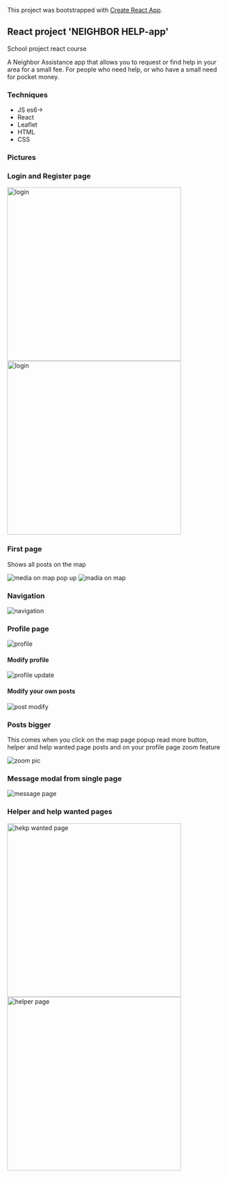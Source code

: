 This project was bootstrapped with [Create React App](https://github.com/facebook/create-react-app).

## React project 'NEIGHBOR HELP-app'

<p>
School project react course</p>
<p>
A Neighbor Assistance app that allows you to request or find help in your area for a small fee. For people who need help, or who have a small need for pocket money.</p>
<h3>Techniques</h3>
<div>
<ul>
  <li>JS es6-></li>
  <li>React</li>
  <li>Leaflet</li>
  <li>HTML</li>
  <li>CSS</li>
  </ul>
</div>
<h3> Pictures</h3>
<div>
  <h3>Login and Register page</h3>
  <img src="https://github.com/mariksep/ReactProject/blob/master/public/pictures/login.JPG" alt="login" height="400" width="400">
    <img src="https://github.com/mariksep/ReactProject/blob/master/public/pictures/reg.JPG" alt="login" height="400" width="400">
  </div>
<div>
    <h3>First page </h3>
    <p>Shows all posts on the map</p>
    <img src="https://github.com/mariksep/ReactProject/blob/master/public/pictures/media.JPG" alt="media on map pop up">
    <img src="https://github.com/mariksep/ReactProject/blob/master/public/pictures/media2.JPG" alt="madia on map">
 </div>
 <div>
  <h3>Navigation </h3>
    <img src="https://github.com/mariksep/ReactProject/blob/master/public/pictures/nav.JPG" alt="navigation">
 </div>
  <div>
  <h3>Profile page </h3>
    <img src="https://github.com/mariksep/ReactProject/blob/master/public/pictures/profile.JPG" alt="profile">
   <div>
   <h4>Modify profile </h4>
    <img src="https://github.com/mariksep/ReactProject/blob/master/public/pictures/update.JPG" alt="profile update">
  </div>
  <div>
   <h4>Modify your own posts </h4>
    <img src="https://github.com/mariksep/ReactProject/blob/master/public/pictures/modify.JPG" alt="post modify">
  </div>
 </div>
 <div>
  <h3> Posts bigger</h3>
  <p>
This comes when you click on the map page popup read more button, helper and help wanted page posts and on your profile page zoom feature</p>
    <img src="https://github.com/mariksep/ReactProject/blob/master/public/pictures/zoom.JPG" alt="zoom pic">
 </div>
  <div>
  <h3>Message modal from single page</h3>
    <img src="https://github.com/mariksep/ReactProject/blob/master/public/pictures/messages.JPG" alt="message page">
 </div>
   <div>
  <h3>Helper and help wanted pages</h3>
    <img src="https://github.com/mariksep/ReactProject/blob/master/public/pictures/helpwanted.JPG" alt="hekp wanted page" height="400" width="400">
      <img src="https://github.com/mariksep/ReactProject/blob/master/public/pictures/helpers.JPG" alt="helper page" height="400" width="400">
 </div>


